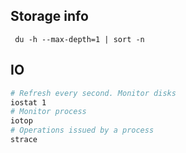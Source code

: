 ## Storage info

` du -h --max-depth=1 | sort -n`

## IO

```bash
# Refresh every second. Monitor disks
iostat 1
# Monitor process
iotop
# Operations issued by a process
strace
```
